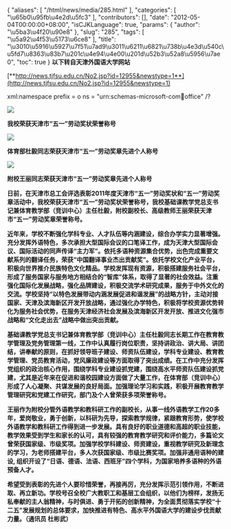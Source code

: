{
    "aliases": [
        "/html/news/media/285.html"
    ],
    "categories": [
        "\u65b0\u95fb\u4e2d\u5fc3"
    ],
    "contributors": [],
    "date": "2012-05-04T00:00:00+08:00",
    "isCJKLanguage": true,
    "params": {
        "author": "\u5ba3\u4f20\u90e8"
    },
    "slug": "285",
    "tags": [
        "\u5a92\u4f53\u5173\u6ce8"
    ],
    "title": "\u3010\u5916\u5927\u7f51\u7ad9\u3011\u6211\u6821\u738b\u4e3d\u540c\u5fd7\u8363\u83b7\u201c\u4e94\u4e00\u201d\u52b3\u52a8\u5956\u7ae0",
    "toc": true
}
**以下转自天津外国语大学网站**

[**http://news.tjfsu.edu.cn/No2.jsp?id=12955&newstype=1**](http://news.tjfsu.edu.cn/No2.jsp?id=12955&newstype=1)

xml:namespace prefix = o ns = "urn:schemas-microsoft-com:office:office" /?

**![](https://cdn.tfls.online/mirror/full/e3933927cdaa20de4f5b69206930429f5cf74caf.jpg)**

**我校荣获天津市“五一”劳动奖状荣誉称号**

**![](https://cdn.tfls.online/mirror/full/fa7e55cd01d3eb11d29d99570393a34406b2908e.jpg)**

**体育部杜毅同志荣获天津市“五一”劳动奖章先进个人称号**

**![](https://cdn.tfls.online/mirror/full/f2a270e9a00f67d04b4df1b73d948fed9efeb217.jpg)**

**附校王丽同志荣获天津市“五一”劳动奖章先进个人称号**

**日前，在天津市总工会评选表彰2011年度天津市“五一”劳动奖状和“五一”劳动奖章活动中，我校荣获天津市“五一”劳动奖状荣誉称号，我校基础课教学党总支书记兼体育教学部（竞训中心）主任杜毅，附校副校长、高级教师王丽荣获天津市“五一”劳动奖章荣誉称号。**

**近年来，学校不断强化学科专业、人才队伍等内涵建设，综合办学实力显著增强。充分发挥外语特色，多次承担大型国际会议的口笔译工作，成为天津大型国际会议、国际活动的同声传译“主力军”。依托多语种资源集合优势，出色完成重要文献系列的翻译任务，荣获“中国翻译事业杰出贡献奖”。依托学校文化产业平台，积极向世界推介民族特色文化精品。学校发挥现有资源，积极搭建服务社会平台，形成了服务国家与服务地方相结合的“智库”体系，取得了显著的社会效益。注重强化国际化发展战略，强化品牌建设，积极交流学术研究成果，服务于中外文化的交流。学校坚持“以特色发展带动内涵发展促进和谐发展”的战略方针，主动对接国家、天津及滨海新区开发开放战略，通过强化办学特色，积极将学校资源优势转化为服务社会优势，在服务天津经济社会发展及滨海新区开发开放、推进文化强市战略和“文化走出去”战略中做出突出贡献。**

**基础课教学党总支书记兼体育教学部（竞训中心）主任杜毅同志长期工作在教育教学管理及党务管理第一线，工作中认真履行岗位职责，坚持讲政治、讲大局、讲团结，讲奉献的原则，在抓好领导班子建设、师资队伍建设，学科专业建设、教育教学管理、党员教育活动，党风廉政建设等方面取得了突出成绩。在工作中充分发挥党组织的政治核心作用，围绕学科专业建设抓党建，围绕高水平师资队伍建设抓党建，尤其是近年来在促进和谐校园建设方面做了大量工作，在体育部（竞训中心）形成了人心凝聚、共谋发展的良好局面。加强理论学习和实践，积极开展教育教学管理研究和党建工作研究，部门及个人曾荣获多项荣誉称号。**

**王丽作为附校分管外语教学和教科研工作的副校长，从事一线外语教学工作20多年，爱岗敬业，勇于创新，以科研为先导，探索教学规律，紧跟教育形势，使学校外语教学和教科研工作得到进一步发展。具有良好的职业道德和高超的职业技能，教学效果受到学生和家长的认可，具有较强的教育教学研究和评价能力，多篇论文曾荣获国家级、市级奖项。加强学校学科建设、师资建设，重视教学研究及新理念的学习，为老师搭建平台，多人次获国家级、市级比赛奖项。加强非通用语种的建设, 组织开设了“日语、德语、法语、西班牙”四个学科，为国家培养多语种的外语预备人才。**

**希望受到表彰的先进个人要珍惜荣誉，再接再厉，充分发挥示范引领作用，不断进取、再立新功。学校号召全校广大教职工和基层工会组织，以他们为榜样，发扬无私奉献的主人翁精神，与时俱进、勇于开拓的创新精神，为全面贯彻落实学校“十二五”发展规划的总体要求，加快推进有特色、高水平外国语大学的建设步伐贡献力量。（通讯员 杜彬武）**

 

